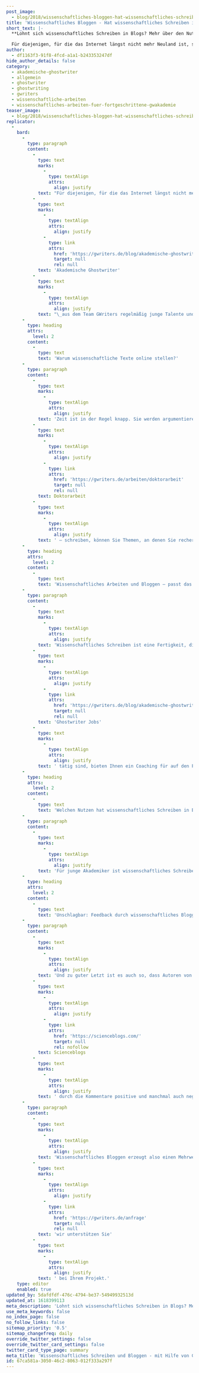 ```yaml
---
post_image:
  - blog/2018/wissenschaftliches-bloggen-hat-wissenschaftliches-schreiben-in-blogs-eine-zukunft/2018-10-16-Mirja_Dahlmann-GW-Wissenschaftliches_Bloggen_Visual-e1540295020524.jpg
title: 'Wissenschaftliches Bloggen - Hat wissenschaftliches Schreiben in Blogs eine Zukunft?'
short_text: |-
  **Lohnt sich wissenschaftliches Schreiben in Blogs? Mehr über den Nutzen und die Unterstützung durch akademische Ghostwriter erfahren Sie hier.**

  Für diejenigen, für die das Internet längst nicht mehr Neuland ist, stellt sich die Frage, ob sie ihre wissenschaftliche Forschung auch auf Scienceblogs öffentlich machen sollten. Gehören wissenschaftliches Schreiben und Bloggen zusammen?...
author:
  - df1163f3-91f8-4fcd-a1a1-b243353247df
hide_author_details: false
category:
  - akademische-ghostwriter
  - allgemein
  - ghostwriter
  - ghostwriting
  - gwriters
  - wissenschaftliche-arbeiten
  - wissenschaftliches-arbeiten-fuer-fortgeschrittene-gwakademie
teaser_image:
  - blog/2018/wissenschaftliches-bloggen-hat-wissenschaftliches-schreiben-in-blogs-eine-zukunft/2018-10-16-Mirja_Dahlmann-GW-Wissenschaftliches_Bloggen_Visual-e1540295020524.jpg
replicator:
  -
    bard:
      -
        type: paragraph
        content:
          -
            type: text
            marks:
              -
                type: textAlign
                attrs:
                  align: justify
            text: "Für diejenigen, für die das Internet längst nicht mehr Neuland ist, stellt sich die Frage, ob sie ihre wissenschaftliche Forschung auch auf Scienceblogs öffentlich machen sollten. Gehören wissenschaftliches Schreiben und Bloggen zusammen? Wir sagen ja; und darüber hinaus unterstützen\_"
          -
            type: text
            marks:
              -
                type: textAlign
                attrs:
                  align: justify
              -
                type: link
                attrs:
                  href: 'https://gwriters.de/blog/akademische-ghostwriter-gwriters'
                  target: null
                  rel: null
            text: 'Akademische Ghostwriter'
          -
            type: text
            marks:
              -
                type: textAlign
                attrs:
                  align: justify
            text: "\_aus dem Team GWriters regelmäßig junge Talente und helfen diesen damit beim beruflichen Einstieg und dem Aufbau ihrer Karriere!"
      -
        type: heading
        attrs:
          level: 2
        content:
          -
            type: text
            text: 'Warum wissenschaftliche Texte online stellen?'
      -
        type: paragraph
        content:
          -
            type: text
            marks:
              -
                type: textAlign
                attrs:
                  align: justify
            text: 'Zeit ist in der Regel knapp. Sie werden argumentieren, dass wissenschaftliches Arbeiten sowieso recht viel Ressourcen in Anspruch nimmt und dass Sie neben dem Schreiben von Bewerbungen und wissenschaftlichen Texten in Forschungsmagazinen schon ausgelastet sind. Aber Scienceblogs helfen gerade jungen Akademikern sich als Experte für ihr spezielles Thema im Netz zu positionieren. Während Sie zum Beispiel an einer wissenschaftlichen Arbeit – so zum Beispiel in Ihrer '
          -
            type: text
            marks:
              -
                type: textAlign
                attrs:
                  align: justify
              -
                type: link
                attrs:
                  href: 'https://gwriters.de/arbeiten/doktorarbeit'
                  target: null
                  rel: null
            text: Doktorarbeit
          -
            type: text
            marks:
              -
                type: textAlign
                attrs:
                  align: justify
            text: ' – schreiben, können Sie Themen, an denen Sie recherchieren, in Ausschnitten veröffentlichen. Wenn Sie zum Beispiel Experte für Sprachvermittlung sind und regelmäßig online mit gut recherchierten und fundierten Artikeln zu finden sind, werden Sie – falls eine Stelle in diesem Bereich vakant ist – bessere Chancen auf eine Anstellung oder einen Auftrag in diesem Bereich haben. Im Idealfall erinnern sich die Leser Ihres Scienceblogs an Sie, wenn eine solche Stelle zu vergeben ist. Falls Sie noch unsicher und unerfahren im Verfassen von wissenschaftlichen Artikeln sind, helfen akademische Ghostwriter.'
      -
        type: heading
        attrs:
          level: 2
        content:
          -
            type: text
            text: 'Wissenschaftliches Arbeiten und Bloggen – passt das zusammen?'
      -
        type: paragraph
        content:
          -
            type: text
            marks:
              -
                type: textAlign
                attrs:
                  align: justify
            text: 'Wissenschaftliches Schreiben ist eine Fertigkeit, die Sie im Laufe Ihres Studiums erworben haben und auf die Sie zu Recht stolz sind. Wer veröffentlicht, sollte zunächst seine Zielgruppe, also seine Leserschaft definieren. Schreiben Sie auf Scienceblogs für das gleiche akademische Publikum, das bereits Ihre Aufsätze in Fachmagazinen liest oder wollen Sie ein breites Publikum aufklären und zugleich unterhalten? Der Mehrwert eines Blogs liegt darin, dass Sie Ihre Talente mehr Menschen zeigen können. Professionelle Textschreiber, die auch oft in '
          -
            type: text
            marks:
              -
                type: textAlign
                attrs:
                  align: justify
              -
                type: link
                attrs:
                  href: 'https://gwriters.de/blog/akademische-ghostwriter-vorteile'
                  target: null
                  rel: null
            text: 'Ghostwriter Jobs'
          -
            type: text
            marks:
              -
                type: textAlign
                attrs:
                  align: justify
            text: ' tätig sind, bieten Ihnen ein Coaching für auf den Punkt gebrachtes wissenschaftliches Schreiben, egal, ob Sie eine spezielle Leserschaft oder die breite Masse ansprechen wollen. Akademische Ghostwriter wissen zudem, welche Methoden sich eignen, um von Suchmaschinen auch gefunden zu werden. Auf diese Weise steigern Sie Ihre Reichweite und die Chance auf gute berufliche Angebote.'
      -
        type: heading
        attrs:
          level: 2
        content:
          -
            type: text
            text: 'Welchen Nutzen hat wissenschaftliches Schreiben in Blogs?'
      -
        type: paragraph
        content:
          -
            type: text
            marks:
              -
                type: textAlign
                attrs:
                  align: justify
            text: 'Für junge Akademiker ist wissenschaftliches Schreiben und Bloggen zudem eine Möglichkeit, das eigene Schreiben durch Üben zu perfektionieren und das für verschiedene Zielgruppen und Leser. Journalistisches Schreiben in Scienceblogs erfordert mitunter eine andere Ausdrucksweise, die auch gelernt werden will. Sind Sie ein Absolvent der Naturwissenschaften, fällt es Ihnen mitunter zunächst schwer, unterhaltsam zu schreiben. Aber: Nur Mut, kein Meister ist jemals vom Himmel gefallen. Texterjobs umfassen nicht nur das Schreiben von wissenschaftlichen Texten, sondern auch ein Coaching für eine bessere schriftliche Ausdrucksweise.'
      -
        type: heading
        attrs:
          level: 2
        content:
          -
            type: text
            text: 'Unschlagbar: Feedback durch wissenschaftliches Bloggen'
      -
        type: paragraph
        content:
          -
            type: text
            marks:
              -
                type: textAlign
                attrs:
                  align: justify
            text: 'Und zu guter Letzt ist es auch so, dass Autoren von '
          -
            type: text
            marks:
              -
                type: textAlign
                attrs:
                  align: justify
              -
                type: link
                attrs:
                  href: 'https://scienceblogs.com/'
                  target: null
                  rel: nofollow
            text: Scienceblogs
          -
            type: text
            marks:
              -
                type: textAlign
                attrs:
                  align: justify
            text: ' durch die Kommentare positive und manchmal auch negative Rückmeldungen durch die Leser bekommen. Natürlich möchte man negative Kommentare durch ärgerliche Flüchtigkeitsfehler oder eine kleine Unachtsamkeit vermeiden. Sich ein erstes Feedback von einem akademischen Ghostwriter einzuholen macht daher durchaus Sinn. Diese können bereits vor der Veröffentlichung sehen, ob Sie gut und wissenschaftlich schreiben, ob Sie richtig zitieren und ob Sie die Quellen korrekt angeben. So sind Sie gut abgesichert, wenn Sie eine wissenschaftliche Arbeit schreiben und können entspannt berufliche Kontakte knüpfen.'
      -
        type: paragraph
        content:
          -
            type: text
            marks:
              -
                type: textAlign
                attrs:
                  align: justify
            text: 'Wissenschaftliches Bloggen erzeugt also einen Mehrwert für Sie – wenn Sie Ihre Ressourcen richtig nutzen und sich bei Bedarf professionellen Rat durch akademische Ghostwriter einholen. Diese stehen Ihnen zur Seite, wenn Sie eine wissenschaftliche Arbeit schreiben oder Hilfe bei Scienceblogs benötigen. Egal, was Sie benötigen, um Ihre Talente online zu zeigen, '
          -
            type: text
            marks:
              -
                type: textAlign
                attrs:
                  align: justify
              -
                type: link
                attrs:
                  href: 'https://gwriters.de/anfrage'
                  target: null
                  rel: null
            text: 'wir unterstützen Sie'
          -
            type: text
            marks:
              -
                type: textAlign
                attrs:
                  align: justify
            text: ' bei Ihrem Projekt.'
    type: editor
    enabled: true
updated_by: 5dafdfdf-476c-4794-be37-54949932513d
updated_at: 1618399113
meta_description: 'Lohnt sich wissenschaftliches Schreiben in Blogs? Mehr über den Nutzen und die Unterstützung durch akademische Ghostwriter erfahren Sie hier.'
use_meta_keywords: false
no_index_page: false
no_follow_links: false
sitemap_priority: '0.5'
sitemap_changefreq: daily
override_twitter_settings: false
override_twitter_card_settings: false
twitter_card_type_page: summary
meta_title: 'Wissenschaftliches Schreiben und Bloggen - mit Hilfe von Ghostwritern? • GWriters.de'
id: 67ca581a-3050-46c2-8063-012f333a297f
---
```

